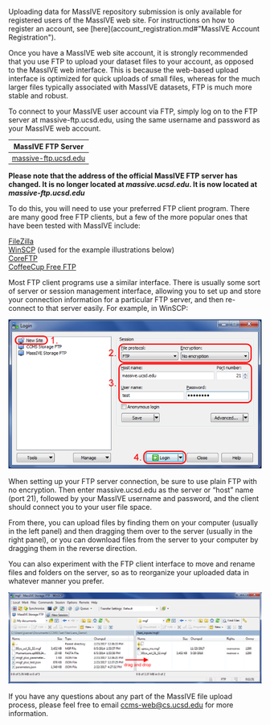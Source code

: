 Uploading data for MassIVE repository submission is only available for registered users of the MassIVE web site. For instructions on how to register an account, see [here](account_registration.md#"MassIVE Account Registration").

Once you have a MassIVE web site account, it is strongly recommended that you use FTP to upload your dataset files to your account, as opposed to the MassIVE web interface. This is because the web-based upload interface is optimized for quick uploads of small files, whereas for the much larger files typically associated with MassIVE datasets, FTP is much more stable and robust.

To connect to your MassIVE user account via FTP, simply log on to the FTP server at massive-ftp.ucsd.edu, using the same username and password as your MassIVE web account.

| MassIVE FTP Server                   |
| ------------------------------------ |
| [massive-ftp.ucsd.edu](https://massive-ftp.ucsd.edu) |

**Please note that the address of the official MassIVE FTP server has changed. It is no longer located at *massive.ucsd.edu*. It is now located at *massive-ftp.ucsd.edu***

To do this, you will need to use your preferred FTP client program. There are many good free FTP clients, but a few of the more popular ones that have been tested with MassIVE include:

[FileZilla](https://filezilla-project.org/)  
[WinSCP](https://winscp.net/eng/index.php) (used for the example illustrations below)  
[CoreFTP](http://www.coreftp.com/)  
[CoffeeCup Free FTP](http://www.coffeecup.com/free-ftp/)

Most FTP client programs use a similar interface. There is usually some sort of server or session management interface, allowing you to set up and store your connection information for a particular FTP server, and then re-connect to that server easily. For example, in WinSCP:

![WinSCP_quick_connect_TLS](img/upload_data/WinSCP_quick_connect.png)

When setting up your FTP server connection, be sure to use plain FTP with no encryption. Then enter massive.ucsd.edu as the server or “host” name (port 21), followed by your MassIVE username and password, and the client should connect you to your user file space.

From there, you can upload files by finding them on your computer (usually in the left panel) and then dragging them over to the server (usually in the right panel), or you can download files from the server to your computer by dragging them in the reverse direction.

You can also experiment with the FTP client interface to move and rename files and folders on the server, so as to reorganize your uploaded data in whatever manner you prefer.

![WinSCP_file_interface](img/upload_data/WinSCP_file_interface.png)

If you have any questions about any part of the MassIVE file upload process, please feel free to email [ccms-web@cs.ucsd.edu](mailto:ccms-web@cs.ucsd.edu) for more information.
